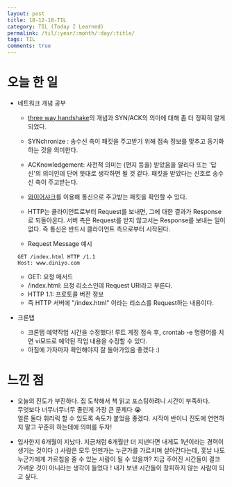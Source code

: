 ```yaml
---
layout: post
title: 18-12-18-TIL
category: TIL (Today I Learned)
permalink: /til/:year/:month/:day/:title/
tags: TIL
comments: true
---
```


# 오늘 한 일

- 네트워크 개념 공부
  - [three way handshake](https://www.inetdaemon.com/tutorials/internet/tcp/3-way_handshake.shtml)의 
  개념과 SYN/ACK의 의미에 대해 좀 더 정확히 알게 되었다.  
  - SYNchronize : 송수신 측이 패킷을 주고받기 위해 접속 정보를 맞추고 동기화하는 것을 의미한다.
  - ACKnowledgement: 사전적 의미는 (편지 등을) 받았음을 알리다 또는 '답신'의 의미인데 단어 뜻대로 생각하면 될 것 같다. 
  패킷을 받았다는 신호로 송수신 측이 주고받는다.
  - [와이어샤크](https://jeong-pro.tistory.com/155)를 이용해 통신으로 주고받는 패킷을 확인할 수 있다.
  - HTTP는 클라이언트로부터 Request를 보내면, 그에 대한 결과가 Response로 되돌아온다. 
  서버 측은 Request를 받지 않고서는 Response를 보내는 일이 없다. 즉 통신은 반드시 클라이언트 측으로부터 시작된다.
  
  - Request Message 예시 
  ```
  GET /index.html HTTP /1.1
  Host: www.diniyo.com
  ``` 
  - GET: 요청 메서드  
  - /index.html: 요청 리소스인데 Request URI라고 부른다.  
  - HTTP 1.1: 프로토콜 버전 정보  
  - 즉 HTTP 서버에 "/index.html" 이라는 리소스를 Request하는 내용이다.
  
  
- 크론탭 
  - 크론탭 예약작업 시간을 수정했다! 루트 계정 접속 후, crontab -e 명령어를 치면 vi모드로 예약된 작업 내용을 수정할 수 있다.
  - 아침에 가자마자 확인해야지 잘 돌아가있음 좋겠다 :)


# 느낀 점
- 오늘의 진도가 부진하다. 집 도착해서 책 읽고 포스팅하려니 시간이 부족하다.   
  무엇보다 너무너무너무 졸린게 가장 큰 문제다 :sob:  
  얼른 둘다 휘리릭 할 수 있도록 속도가 붙었음 좋겠다. 시작이 반이니 진도에 연연하지 말고 꾸준히 하는데에 의미를 두자!

- 입사한지 6개월이 지났다. 지금처럼 6개월만 더 지낸다면 내게도 1년이라는 경력이 생기는 것이다 :) 
사람은 모두 언젠가는 누군가를 가르치며 살아간다는데, 훗날 나도 누군가에게 가르침을 줄 수 있는 사람이 될 수 있을까?
지금 주어진 시간들이 결코 가벼운 것이 아니라는 생각이 들었다 ! 내가 보낸 시간들이 창피하지 않는 사람이 되고 싶다.
